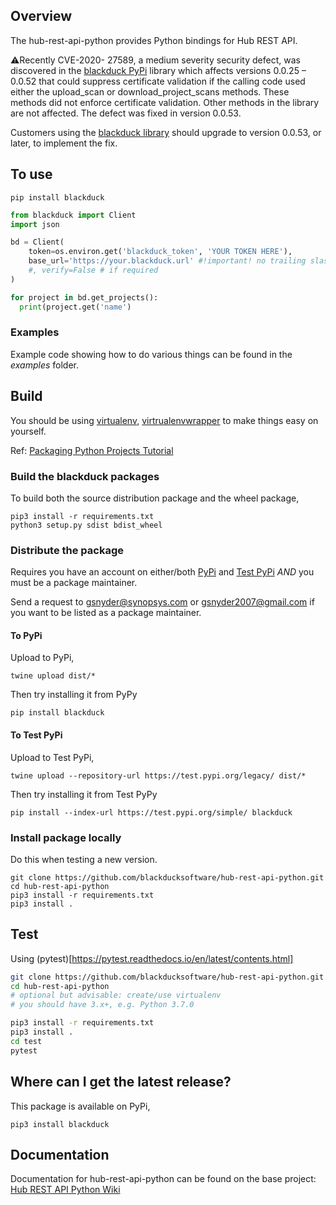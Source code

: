 ## Overview ##

The hub-rest-api-python provides Python bindings for Hub REST API.

:warning:Recently CVE-2020- 27589, a medium severity security defect, was discovered in the [blackduck PyPi](https://pypi.org/project/blackduck/) library which affects versions 0.0.25 – 0.0.52 that could suppress certificate validation if the calling code used either the upload_scan or download_project_scans methods. These methods did not enforce certificate validation. Other methods in the library are not affected. The defect was fixed in version 0.0.53.

Customers using the [blackduck library](https://pypi.org/project/blackduck/) should upgrade to version 0.0.53, or later, to implement the fix.

## To use ##

```
pip install blackduck
```

```python
from blackduck import Client
import json

bd = Client(
    token=os.environ.get('blackduck_token', 'YOUR TOKEN HERE'),
    base_url='https://your.blackduck.url' #!important! no trailing slash
    #, verify=False # if required
)

for project in bd.get_projects():
  print(project.get('name')

```

### Examples

Example code showing how to do various things can be found in the *examples* folder. 

## Build ##

You should be using [virtualenv](https://pypi.org/project/virtualenv/), [virtrualenvwrapper](https://virtualenvwrapper.readthedocs.io/en/latest/) to make things easy on yourself.

Ref: [Packaging Python Projects Tutorial](https://packaging.python.org/tutorials/packaging-projects/)

### Build the blackduck packages
To build both the source distribution package and the wheel package,

```
pip3 install -r requirements.txt
python3 setup.py sdist bdist_wheel
```

### Distribute the package

Requires you have an account on either/both [PyPi](https://pypi.org) and [Test PyPi](https://test.pypi.org) *AND* you must be a package maintainer.

Send a request to gsnyder@synopsys.com or gsnyder2007@gmail.com if you want to be listed as a package maintainer.

#### To PyPi

Upload to PyPi,

```
twine upload dist/*
```

Then try installing it from PyPy

```
pip install blackduck
```

#### To Test PyPi

Upload to Test PyPi,

```
twine upload --repository-url https://test.pypi.org/legacy/ dist/*
```

Then try installing it from Test PyPy

```
pip install --index-url https://test.pypi.org/simple/ blackduck
```

### Install package locally

Do this when testing a new version.

```
git clone https://github.com/blackducksoftware/hub-rest-api-python.git
cd hub-rest-api-python
pip3 install -r requirements.txt
pip3 install .
```

## Test ##
Using (pytest)[https://pytest.readthedocs.io/en/latest/contents.html]

```bash
git clone https://github.com/blackducksoftware/hub-rest-api-python.git
cd hub-rest-api-python
# optional but advisable: create/use virtualenv
# you should have 3.x+, e.g. Python 3.7.0

pip3 install -r requirements.txt
pip3 install .
cd test
pytest
```

## Where can I get the latest release? ##
This package is available on PyPi,

`pip3 install blackduck`

## Documentation ##
Documentation for hub-rest-api-python can be found on the base project:  [Hub REST API Python Wiki](https://github.com/blackducksoftware/hub-rest-api-python/wiki)


